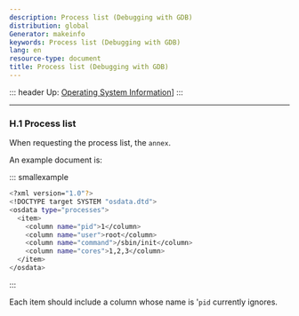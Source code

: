 ```yaml
---
description: Process list (Debugging with GDB)
distribution: global
Generator: makeinfo
keywords: Process list (Debugging with GDB)
lang: en
resource-type: document
title: Process list (Debugging with GDB)
---
```

::: header
Up: [Operating System Information](Operating-System-Information.html#Operating-System-Information)]
:::

---

### H.1 Process list

When requesting the process list, the `annex`.

An example document is:

::: smallexample

```bash
<?xml version="1.0"?>
<!DOCTYPE target SYSTEM "osdata.dtd">
<osdata type="processes">
  <item>
    <column name="pid">1</column>
    <column name="user">root</column>
    <column name="command">/sbin/init</column>
    <column name="cores">1,2,3</column>
  </item>
</osdata>
```

:::

Each item should include a column whose name is '`pid` currently ignores.
